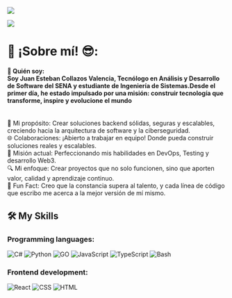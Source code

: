 ![](https://github.com/halfrost/halfrost/blob/master/icons/header_.png)

<img src="https://profile-counter.glitch.me/lincoln31/count.svg">
<h1>💫 ¡Sobre mí! 😎:</h1>
<h4>🎯 Quién soy: <br>
Soy Juan Esteban Collazos Valencia, Tecnólogo en Análisis y Desarrollo de Software del SENA y estudiante de Ingeniería de Sistemas.Desde el primer día, he estado impulsado por una misión: construir tecnología que transforme, inspire y evolucione el mundo</h4><br>
🚀 Mi propósito: Crear soluciones backend sólidas, seguras y escalables, creciendo hacia la arquitectura de software y la ciberseguridad.<br>
🌐 Colaboraciones: ¡Abierto a trabajar en equipo! Donde pueda construir soluciones reales y escalables.<br>
📘 Misión actual: Perfeccionando mis habilidades en DevOps, Testing y desarrollo Web3.<br>
🔍 Mi enfoque: Crear proyectos que no solo funcionen, sino que aporten valor, calidad y aprendizaje continuo.<br>
🌟 Fun Fact: Creo que la constancia supera al talento, y cada línea de código que escribo me acerca a la mejor versión de mí mismo.
<br>




<h2>🛠️ My Skills</h2>
<h3>Programming languages:</h3>

 ![C#](https://img.shields.io/badge/c%23-%23239120.svg?style=for-the-badge&logo=csharp&logoColor=white)
 ![Python](https://img.shields.io/badge/-Python-000?&logo=Python)
 ![GO](https://img.shields.io/badge/-GO-000?&logo=Go)
 ![JavaScript](https://img.shields.io/badge/-JavaScript-000?&logo=JavaScript)
 ![TypeScript](https://img.shields.io/badge/-TypeScript-000?&logo=TypeScript&logoColor=007ACC)
 ![Bash](https://img.shields.io/badge/-Bash-000?&logo=GNU-Bash)

 <h3>Frontend development:</h3>

 ![React](https://img.shields.io/badge/-React-000?&logo=React)
 ![CSS](https://img.shields.io/badge/-CSS-000?&logo=CSS3)
 ![HTML](https://img.shields.io/badge/-HTML-000?&logo=HTML5)
 




<p aling="center">
  
</p>
